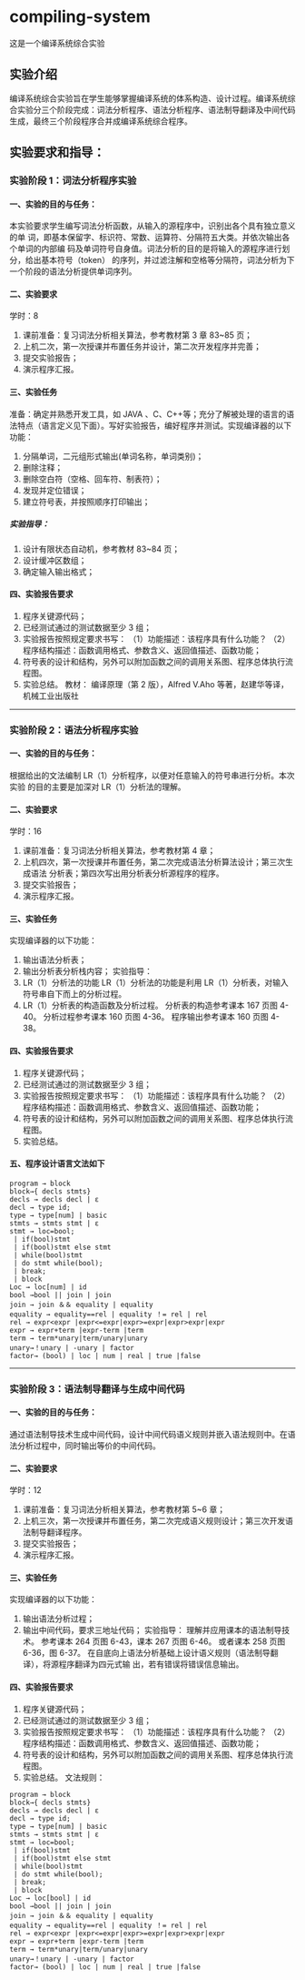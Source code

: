 # compiling-system

这是一个编译系统综合实验
## 实验介绍
编译系统综合实验旨在学生能够掌握编译系统的体系构造、设计过程。编译系统综合实验分三个阶段完成：词法分析程序、语法分析程序、语法制导翻译及中间代码生成，最终三个阶段程序合并成编译系统综合程序。
## 实验要求和指导：
### 实验阶段 1：词法分析程序实验 
#### 一、实验的目的与任务：
本实验要求学生编写词法分析函数，从输入的源程序中，识别出各个具有独立意义的单
词，即基本保留字、标识符、常数、运算符、分隔符五大类。并依次输出各个单词的内部编
码及单词符号自身值。词法分析的目的是将输入的源程序进行划分，给出基本符号（token）
的序列，并过滤注解和空格等分隔符，词法分析为下一个阶段的语法分析提供单词序列。
#### 二、实验要求 
学时：8
1. 课前准备：复习词法分析相关算法，参考教材第 3 章 83~85 页；
2. 上机二次，第一次授课并布置任务并设计，第二次开发程序并完善；
3. 提交实验报告；
4. 演示程序汇报。
#### 三、实验任务
准备：确定并熟悉开发工具，如 JAVA 、C、C++等；充分了解被处理的语言的语法特点（语言定义见下面）。写好实验报告，编好程序并测试。实现编译器的以下功能：
1. 分隔单词，二元组形式输出(单词名称，单词类别)；
2. 删除注释；
3. 删除空白符（空格、回车符、制表符）；
4. 发现并定位错误；
5. 建立符号表，并按照顺序打印输出；
##### 实验指导：
1. 设计有限状态自动机，参考教材 83~84 页；
2. 设计缓冲区数组；
3. 确定输入输出格式；
#### 四、实验报告要求
1. 程序关键源代码；
2. 已经测试通过的测试数据至少 3 组；
3. 实验报告按照规定要求书写：
（1）功能描述：该程序具有什么功能？
（2）程序结构描述：函数调用格式、参数含义、返回值描述、函数功能；
4. 符号表的设计和结构，另外可以附加函数之间的调用关系图、程序总体执行流程图。
5. 实验总结。
教材：
编译原理（第 2 版），Alfred V.Aho 等著，赵建华等译，机械工业出版社
---
### 实验阶段 2：语法分析程序实验 
#### 一、实验的目的与任务：
根据给出的文法编制 LR（1）分析程序，以便对任意输入的符号串进行分析。本次实验
的目的主要是加深对 LR（1）分析法的理解。
#### 二、实验要求 
学时：16
1. 课前准备：复习词法分析相关算法，参考教材第 4 章；
2. 上机四次，第一次授课并布置任务，第二次完成语法分析算法设计；第三次生成语法
分析表；第四次写出用分析表分析源程序的程序。
3. 提交实验报告；
4. 演示程序汇报。
#### 三、实验任务
实现编译器的以下功能：
1. 输出语法分析表；
2. 输出分析表分析栈内容；
实验指导：
1. LR（1）分析法的功能
LR（1）分析法的功能是利用 LR（1）分析表，对输入符号串自下而上的分析过程。
2. LR（1）分析表的构造函数及分析过程。
分析表的构造参考课本 167 页图 4-40。
分析过程参考课本 160 页图 4-36。
程序输出参考课本 160 页图 4-38。
#### 四、实验报告要求
1. 程序关键源代码；
2. 已经测试通过的测试数据至少 3 组；
3. 实验报告按照规定要求书写：
（1）功能描述：该程序具有什么功能？
（2）程序结构描述：函数调用格式、参数含义、返回值描述、函数功能；
4. 符号表的设计和结构，另外可以附加函数之间的调用关系图、程序总体执行流程图。
5. 实验总结。
#### 五、程序设计语言文法如下
```
program → block
block→{ decls stmts}
decls → decls decl | ε
decl → type id;
type → type[num] | basic
stmts → stmts stmt | ε
stmt → loc=bool;
 | if(bool)stmt
 | if(bool)stmt else stmt
 | while(bool)stmt
 | do stmt while(bool);
 | break;
 | block
Loc → loc[num] | id
bool →bool || join | join
join → join ＆＆ equality | equality
equality → equality==rel | equality ！= rel | rel
rel → expr<expr |expr<=expr|expr>=expr|expr>expr|expr
expr → expr+term |expr-term |term
term → term*unary|term/unary|unary
unary→！unary | -unary | factor
factor→ (bool) | loc | num | real | true |false
```
---
### 实验阶段 3：语法制导翻译与生成中间代码 
#### 一、实验的目的与任务：
通过语法制导技术生成中间代码，设计中间代码语义规则并嵌入语法规则中。在语法分析过程中，同时输出等价的中间代码。
#### 二、实验要求 
学时：12
1. 课前准备：复习词法分析相关算法，参考教材第 5~6 章；
2. 上机三次，第一次授课并布置任务，第二次完成语义规则设计；第三次开发语法制导翻译程序。
3. 提交实验报告；
4. 演示程序汇报。
#### 三、实验任务
实现编译器的以下功能：
1. 输出语法分析过程；
2. 输出中间代码，要求三地址代码；
实验指导：
理解并应用课本的语法制导技术。
参考课本 264 页图 6-43，课本 267 页图 6-46。
或者课本 258 页图 6-36，图 6-37。
在自底向上语法分析基础上设计语义规则（语法制导翻译），将源程序翻译为四元式输
出，若有错误将错误信息输出。
#### 四、实验报告要求
1. 程序关键源代码；
2. 已经测试通过的测试数据至少 3 组；
3. 实验报告按照规定要求书写：
（1）功能描述：该程序具有什么功能？
（2）程序结构描述：函数调用格式、参数含义、返回值描述、函数功能；
4. 符号表的设计和结构，另外可以附加函数之间的调用关系图、程序总体执行流程图。
5. 实验总结。
文法规则：
```
program → block
block→{ decls stmts}
decls → decls decl | ε
decl → type id;
type → type[num] | basic
stmts → stmts stmt | ε
stmt → loc=bool;
 | if(bool)stmt
 | if(bool)stmt else stmt
 | while(bool)stmt
 | do stmt while(bool);
 | break;
 | block
Loc → loc[bool] | id
bool →bool || join | join
join → join ＆＆ equality | equality
equality → equality==rel | equality ！= rel | rel
rel → expr<expr |expr<=expr|expr>=expr|expr>expr|expr
expr → expr+term |expr-term |term
term → term*unary|term/unary|unary
unary→！unary | -unary | factor
factor→ (bool) | loc | num | real | true |false
```
